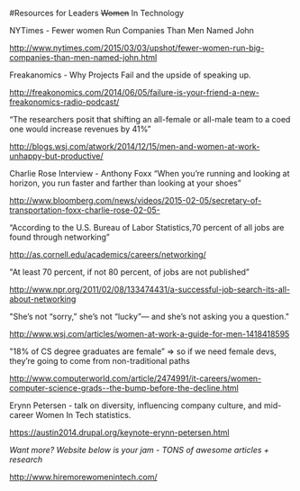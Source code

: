 #Resources for Leaders ~~Women~~ In Technology

NYTimes - Fewer women Run Companies Than Men Named John

http://www.nytimes.com/2015/03/03/upshot/fewer-women-run-big-companies-than-men-named-john.html

Freakanomics - Why Projects Fail and the upside of speaking up. 

http://freakonomics.com/2014/06/05/failure-is-your-friend-a-new-freakonomics-radio-podcast/

“The researchers posit that shifting an all-female or all-male team to a coed one would increase revenues by 41%”

http://blogs.wsj.com/atwork/2014/12/15/men-and-women-at-work-unhappy-but-productive/

Charlie Rose Interview - Anthony Foxx “When you’re running and looking at horizon, you run faster and farther than looking at your shoes” 

http://www.bloomberg.com/news/videos/2015-02-05/secretary-of-transportation-foxx-charlie-rose-02-05-

“According to the U.S. Bureau of Labor Statistics,70 percent of all jobs are found through networking”

http://as.cornell.edu/academics/careers/networking/

"At least 70 percent, if not 80 percent, of jobs are not published”

http://www.npr.org/2011/02/08/133474431/a-successful-job-search-its-all-about-networking

"She’s not “sorry,” she’s not “lucky”— and she’s not asking you a question."

http://www.wsj.com/articles/women-at-work-a-guide-for-men-1418418595

"18% of CS degree graduates are female” => so if we need female devs, they’re going to come from non-traditional paths

http://www.computerworld.com/article/2474991/it-careers/women-computer-science-grads--the-bump-before-the-decline.html

Erynn Petersen - talk on diversity, influencing company culture, and mid-career Women In Tech statistics. 

https://austin2014.drupal.org/keynote-erynn-petersen.html


*Want more? Website below is your jam - TONS of awesome articles + research*

<http://www.hiremorewomenintech.com/>